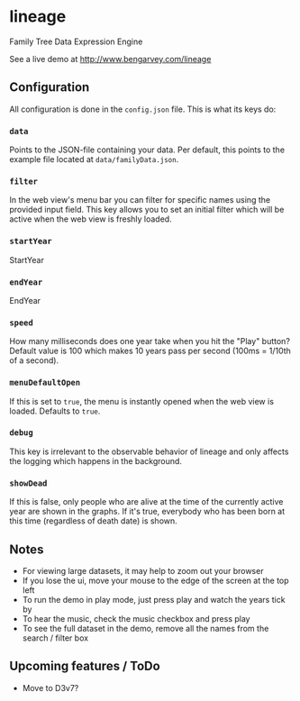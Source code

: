 lineage
=======

Family Tree Data Expression Engine

See a live demo at
http://www.bengarvey.com/lineage


## Configuration

All configuration is done in the `config.json` file.
This is what its keys do:

### `data`
Points to the JSON-file containing your data.
Per default, this points to the example file located at
`data/familyData.json`.

### `filter`
In the web view's menu bar you can filter for specific names using the provided
input field.
This key allows you to set an initial filter which will be active when the web
view is freshly loaded.

### `startYear`
StartYear

### `endYear`
EndYear

### `speed`
How many milliseconds does one year take when you hit the "Play" button?
Default value is 100 which makes 10 years pass per second
(100ms = 1/10th of a second).

### `menuDefaultOpen`
If this is set to `true`, the menu is instantly opened when the web view is
loaded.
Defaults to `true`.

### `debug`
This key is irrelevant to the observable behavior of lineage and only affects
the logging which happens in the background.

### `showDead`
If this is false, only people who are alive at the time of the currently active
year are shown in the graphs.
If it's true, everybody who has been born at this time (regardless of death
date) is shown.


## Notes
- For viewing large datasets, it may help to zoom out your browser
- If you lose the ui, move your mouse to the edge of the screen at the top left
- To run the demo in play mode, just press play and watch the years tick by
- To hear the music, check the music checkbox and press play
- To see the full dataset in the demo, remove all the names from the search /
    filter box


## Upcoming features / ToDo
- Move to D3v7?
